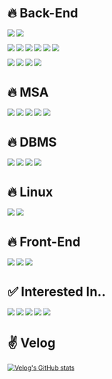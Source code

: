 <h1>🔥 Back-End </h1>
<div>
<!-- <img src="https://img.shields.io/badge/{배지에 표시될 이름}-{배지 배경 색상}?styled=for-the-badge&logo={배지 로고}&logoColor={로고 색상} /> -->
  <p>
    <img src="https://img.shields.io/badge/Java-5382a1?style=for-the-badge&logo=Java&logoColor=white" />
    <img src="https://img.shields.io/badge/Python-3776AB?style=for-the-badge&logo=Python&logoColor=white" />
  </p>
</div>
<div>
  <p>
    <img src="https://img.shields.io/badge/SpringBoot-6DB33F?style=for-the-badge&logo=SpringBoot&logoColor=white" />
    <img src="https://img.shields.io/badge/SpringSecurity-6DB33F?style=for-the-badge&logo=SpringSecurity&logoColor=white" />
    <img src="https://img.shields.io/badge/SpringCloud-6DB33F?style=for-the-badge&logo=SpringCloud&logoColor=white" />
    <img src="https://img.shields.io/badge/JPA-6DB33F?style=for-the-badge&logo=Hibernate&logoColor=white" />
    <img src="https://img.shields.io/badge/QueryDSL-6DB33F?style=for-the-badge&logo=QueryDSL&logoColor=white" />
    <img src="https://img.shields.io/badge/MapStruct-6DB33F?style=for-the-badge&logo=MapStruct&logoColor=white" />
  </p>
</div>
<div>
  <p>
    <img src="https://img.shields.io/badge/docker-2496ED?style=for-the-badge&logo=docker&logoColor=white" />
    <img src="https://img.shields.io/badge/github-181717?style=for-the-badge&logo=github&logoColor=white" />
    <img src="https://img.shields.io/badge/gitlab-FC6D26?style=for-the-badge&logo=gitlab&logoColor=white" />
    <img src="https://img.shields.io/badge/NCP-03C75A?style=for-the-badge&logo=Naver&logoColor=white" />
  </p>
</div>

<h1>🔥 MSA </h1>
<div>
  <p>
    <img src="https://img.shields.io/badge/Kafka-231F20?style=for-the-badge&logo=apachekafka&logoColor=white" />
    <img src="https://img.shields.io/badge/RabbitMQ-FF6600?style=for-the-badge&logo=RabbitMQ&logoColor=white" />
    <img src="https://img.shields.io/badge/Prometheus-E6522C?style=for-the-badge&logo=Prometheus&logoColor=white" />
    <img src="https://img.shields.io/badge/Grafana-F46800?style=for-the-badge&logo=Grafana&logoColor=white" />
    <img src="https://img.shields.io/badge/Zipkin-000000?style=for-the-badge&logo=Zipkin&logoColor=white" />
  </p>
</div>

<h1>🔥 DBMS </h1>
<div>
  <p>
    <img src="https://img.shields.io/badge/Redis-FF4438?style=for-the-badge&logo=Redis&logoColor=white" />
    <img src="https://img.shields.io/badge/Postgresql-4169E1?style=for-the-badge&logo=Postgresql&logoColor=white" />
    <img src="https://img.shields.io/badge/Oracle-F80000?style=for-the-badge&logo=Oracle&logoColor=white" />
    <img src="https://img.shields.io/badge/Mariadb-003545?style=for-the-badge&logo=Mariadb&logoColor=white" />    
  </p>
</div>

<h1>🔥 Linux </h1>
<div>
  <p>
    <img src="https://img.shields.io/badge/Centos-262577?style=for-the-badge&logo=Centos&logoColor=white" />
    <img src="https://img.shields.io/badge/Rocky Linux-10B981?style=for-the-badge&logo=Rocky Linux&logoColor=white" />    
  </p>
</div>

<h1>🔥 Front-End </h1>
<div>
  <p>
    <img src="https://img.shields.io/badge/javascript-F7DF1E?style=for-the-badge&logo=javascript&logoColor=white" />
    <img src="https://img.shields.io/badge/jquery-0769AD?style=for-the-badge&logo=jQuery&logoColor=white" />
    <img src="https://img.shields.io/badge/react-61DAFB?style=for-the-badge&logo=React&logoColor=white" />
  </p>
</div>

<h1>✅ Interested In.. </h1>
<div>
  <p>
    <img src="https://img.shields.io/badge/AWS-232F3E?style=for-the-badge&logo=amazonwebservices&logoColor=white" />
    <img src="https://img.shields.io/badge/Kubernetes-326CE5?style=for-the-badge&logo=Kubernetes&logoColor=white" />
    <img src="https://img.shields.io/badge/Github Actions-2088FF?style=for-the-badge&logo=Github Actions&logoColor=white" />
    <img src="https://img.shields.io/badge/Typescript-3178C6?style=for-the-badge&logo=Typescript&logoColor=white" />
    <img src="https://img.shields.io/badge/Next.js-000000?style=for-the-badge&logo=Next.js&logoColor=white" />
  </p>
</div>

<h1>✌️ Velog</h1>

[![Velog's GitHub stats](https://velog-readme-stats.vercel.app/api?name=onlydev7777)](https://velog.io/@onlydev7777/%ED%86%A0%EC%9D%B4%ED%94%84%EB%A1%9C%EC%A0%9D%ED%8A%B8MSA-%EA%B0%90%EC%A0%95%EC%9D%BC%EA%B8%B0%EC%9E%A5-6-Spring-Cloud-Config-%EC%97%B0%EB%8F%99)

